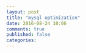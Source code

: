 ```yaml
---
layout: post
title: "mysql optimization"
date: 2016-08-24 10:06
comments: true
published: false
categories: 
---
```



